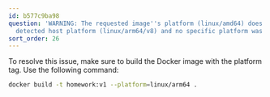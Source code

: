 ```yaml
---
id: b577c9ba98
question: 'WARNING: The requested image''s platform (linux/amd64) does not match the
  detected host platform (linux/arm64/v8) and no specific platform was requested'
sort_order: 26
---
```


To resolve this issue, make sure to build the Docker image with the platform tag. Use the following command:

```bash
docker build -t homework:v1 --platform=linux/arm64 .
```